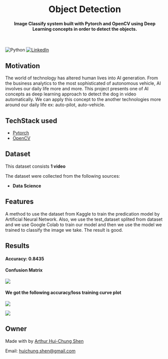 
<h1 align="center">Object Detection</h1>


<div align= "center">
  <h4>Image Classify system built with  Pytorch and OpenCV using Deep Learning concepts in order to detect the objects.</h4>
  
</div>
&nbsp;&nbsp;&nbsp;&nbsp;&nbsp;&nbsp;&nbsp;&nbsp;&nbsp;&nbsp;&nbsp;&nbsp;&nbsp;&nbsp;&nbsp;&nbsp;&nbsp;&nbsp;&nbsp;&nbsp;&nbsp;&nbsp;&nbsp;&nbsp;&nbsp;&nbsp;&nbsp;&nbsp;&nbsp;&nbsp;

![Python](https://img.shields.io/badge/python-v3.6+-blue.svg)
[![LinkedIn](https://img.shields.io/badge/-LinkedIn-black.svg?style=flat-square&logo=linkedin&colorB=555)](https://www.linkedin.com/in/arthur-hui-chung-shen-b58961170)



</div>

## Motivation
The world of technology has altered human lives into AI generation. From the business analytics to the most sophisticated of autonomous vehicle, AI involves our daily life more and more. This project presents one of AI concepts as deep learning approach to detect the dog in video automatically. We can apply this concept to the another technologies more around our daily life ex: auto-pilot, auto-vehicle.

 



## TechStack used


- [Pytorch](https://pytorch.org/)
- [OpenCV](https://opencv.org/)


##  Dataset


This dataset consists  __1 video__ 

The dataset were collected from the following sources:

* __Data Science__ 




## Features
A method to use the dataset from Kaggle to train the predication model by Artificial Neural Network. Also, we use the test_dataset splited from dataset and we use Google Colab to train our model and then we use the model we trained to classify the image we take. The result is good.  

## Results
#### Accuracy: 0.8435
#### Confusion Matrix
![](https://github.com/ArthurShen8118/Bank_Customers_Experience_Analysis/blob/main/Readme_images/Figure_3.png)
#### We got the following accuracy/loss training curve plot
![](https://github.com/ArthurShen8118/Bank_Customers_Experience_Analysis/blob/main/Readme_images/Figure_1.png)

![](https://github.com/ArthurShen8118/Bank_Customers_Experience_Analysis/blob/main/Readme_images/Figure_2.png)
## Owner
Made with by [Arthur Hui-Chung Shen](https://github.com/ArthurShen8118)

Email: huichung.shen@gmail.com

